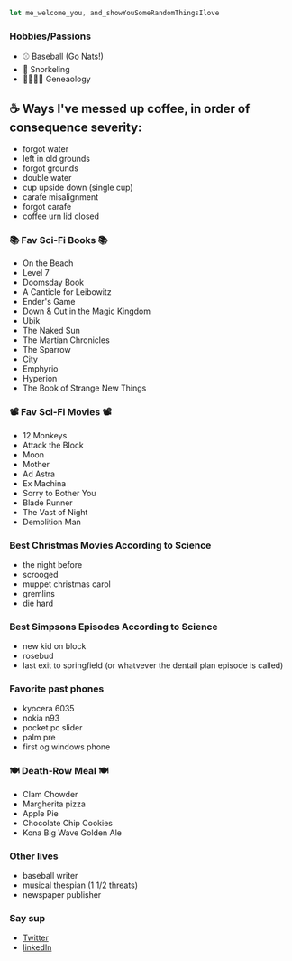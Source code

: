 
```javascript
let me_welcome_you, and_showYouSomeRandomThingsIlove
```

### Hobbies/Passions 
- ⚾️ Baseball (Go Nats!)
- 🤿 Snorkeling
- 👨‍👩‍👧‍👦 Geneaology 


## ☕ Ways I've messed up coffee, in order of consequence severity:
- forgot water
- left in old grounds
- forgot grounds 
- double water
- cup upside down (single cup)
- carafe misalignment
- forgot carafe
- coffee urn lid closed

### 📚 Fav Sci-Fi Books 📚
- On the Beach
- Level 7
- Doomsday Book
- A Canticle for Leibowitz 
- Ender's Game
- Down & Out in the Magic Kingdom
- Ubik
- The Naked Sun
- The Martian Chronicles
- The Sparrow 
- City
- Emphyrio
- Hyperion 
- The Book of Strange New Things

### 📽️ Fav Sci-Fi Movies 📽️
- 12 Monkeys
- Attack the Block
- Moon
- Mother
- Ad Astra
- Ex Machina
- Sorry to Bother You
- Blade Runner
- The Vast of Night
- Demolition Man 

### Best Christmas Movies According to Science
- the night before 
- scrooged
- muppet christmas carol
- gremlins
- die hard

### Best Simpsons Episodes According to Science 
- new kid on block
- rosebud
- last exit to springfield (or whatvever the dentail plan episode is called)

### Favorite past phones
- kyocera 6035
- nokia n93
- pocket pc slider
- palm pre
- first og windows phone 

### 🍽️ Death-Row Meal 🍽️
- Clam Chowder
- Margherita pizza
- Apple Pie
- Chocolate Chip Cookies
- Kona Big Wave Golden Ale

### Other lives
- baseball writer
- musical thespian (1 1/2 threats)
- newspaper publisher 

### Say sup
- [Twitter](https://twitter.com/neanderthalian)
- [linkedIn](https://www.linkedin.com/in/jeremybatesdc/)
